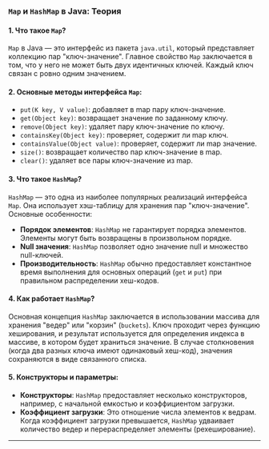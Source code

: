 

### `Map` и `HashMap` в Java: Теория

#### 1. Что такое `Map`?

`Map` в Java — это интерфейс из пакета `java.util`, который представляет коллекцию пар "ключ-значение". Главное свойство `Map` заключается в том, что у него не может быть двух идентичных ключей. Каждый ключ связан с ровно одним значением.

#### 2. Основные методы интерфейса `Map`:

- `put(K key, V value)`: добавляет в map пару ключ-значение.
- `get(Object key)`: возвращает значение по заданному ключу.
- `remove(Object key)`: удаляет пару ключ-значение по ключу.
- `containsKey(Object key)`: проверяет, содержит ли map ключ.
- `containsValue(Object value)`: проверяет, содержит ли map значение.
- `size()`: возвращает количество пар ключ-значение в map.
- `clear()`: удаляет все пары ключ-значение из map.

#### 3. Что такое `HashMap`?

`HashMap` — это одна из наиболее популярных реализаций интерфейса `Map`. Она использует хэш-таблицу для хранения пар "ключ-значение". Основные особенности:

- **Порядок элементов**: `HashMap` не гарантирует порядка элементов. Элементы могут быть возвращены в произвольном порядке.
- **Null значения**: `HashMap` позволяет одно значение null и множество null-ключей.
- **Производительность**: `HashMap` обычно предоставляет константное время выполнения для основных операций (`get` и `put`) при правильном распределении хеш-кодов.

#### 4. Как работает `HashMap`?

Основная концепция `HashMap` заключается в использовании массива для хранения "ведер" или "корзин" (`buckets`). Ключ проходит через функцию хеширования, и результат используется для определения индекса в массиве, в котором будет храниться значение. В случае столкновения (когда два разных ключа имеют одинаковый хеш-код), значения сохраняются в виде связанного списка.

#### 5. Конструкторы и параметры:

- **Конструкторы**: `HashMap` предоставляет несколько конструкторов, например, с начальной емкостью и коэффициентом загрузки.
- **Коэффициент загрузки**: Это отношение числа элементов к ведрам. Когда коэффициент загрузки превышается, `HashMap` удваивает количество ведер и перераспределяет элементы (рехеширование).

---

